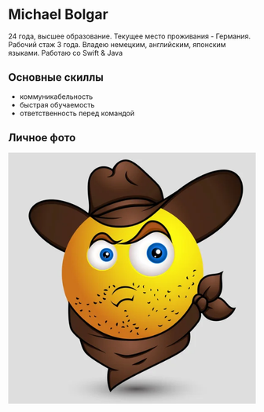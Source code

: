 # Michael Bolgar

24 года, высшее образование. Текущее место проживания - Германия. Рабочий стаж 3 года. Владею немецким, английским, японским языками. Работаю со Swift & Java

## Основные скиллы
- коммуникабельность
- быстрая обучаемость
- ответственность перед командой

## Личное фото
![Личное фото](/img/photo.jpg)

